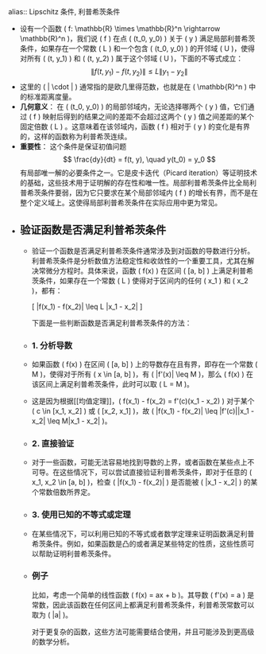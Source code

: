 alias:: Lipschitz 条件, 利普希茨条件

- 设有一个函数 \( f: \mathbb{R} \times \mathbb{R}^n \rightarrow \mathbb{R}^n \)，我们说 \( f \) 在点 \( (t_0, y_0) \) 关于 \( y \) 满足局部利普希茨条件，如果存在一个常数 \( L \) 和一个包含 \( (t_0, y_0) \) 的开邻域 \( U \)，使得对所有 \( (t, y_1) \) 和 \( (t, y_2) \) 属于这个邻域 \( U \)，下面的不等式成立：
  $$
  \| f(t, y_1) - f(t, y_2) \| \leq L \| y_1 - y_2 \|
  $$
- 这里的 \( \| \cdot \| \) 通常指的是欧几里得范数，也就是在 \( \mathbb{R}^n \) 中的标准距离度量。
- **几何意义**：
  在 \( (t_0, y_0) \) 的局部邻域内，无论选择哪两个 \( y \) 值，它们通过 \( f \) 映射后得到的结果之间的差距不会超过这两个 \( y \) 值之间差距的某个固定倍数 \( L \) 。这意味着在该邻域内，函数 \( f \) 相对于 \( y \) 的变化是有界的，这样的函数称为利普希茨连续。
- **重要性**：
  这个条件是保证初值问题
  $$
  \frac{dy}{dt} = f(t, y), \quad y(t_0) = y_0
  $$
  有局部唯一解的必要条件之一。它是皮卡迭代（Picard iteration）等证明技术的基础，这些技术用于证明解的存在性和唯一性。局部利普希茨条件比全局利普希茨条件要弱，因为它只要求在某个局部邻域内 \( f \) 的增长有界，而不是在整个定义域上。这使得局部利普希茨条件在实际应用中更为常见。
- ## 验证函数是否满足利普希茨条件
	- 验证一个函数是否满足利普希茨条件通常涉及到对函数的导数进行分析。利普希茨条件是分析数值方法稳定性和收敛性的一个重要工具，尤其在解决常微分方程时。具体来说，函数 \( f(x) \) 在区间 \( [a, b] \) 上满足利普希茨条件，如果存在一个常数 \( L \) 使得对于区间内的任何 \( x_1 \) 和 \( x_2 \)，都有：
	  
	  \[ |f(x_1) - f(x_2)| \leq L |x_1 - x_2| \]
	  
	  下面是一些判断函数是否满足利普希茨条件的方法：
	- ### 1. 分析导数
	- 如果函数 \( f(x) \) 在区间 \( [a, b] \) 上的导数存在且有界，即存在一个常数 \( M \)，使得对于所有 \( x \in [a, b] \)，有 \( |f'(x)| \leq M \)，那么 \( f(x) \) 在该区间上满足利普希茨条件，此时可以取 \( L = M \)。
	- 这是因为根据[[均值定理]]，\( f(x_1) - f(x_2) = f'(c)(x_1 - x_2) \) 对于某个 \( c \in [x_1, x_2] \) 或 \( [x_2, x_1] \)，故 \( |f(x_1) - f(x_2)| \leq |f'(c)||x_1 - x_2| \leq M|x_1 - x_2| \)。
	- ### 2. 直接验证
	- 对于一些函数，可能无法容易地找到导数的上界，或者函数在某些点上不可导。在这些情况下，可以尝试直接验证利普希茨条件，即对于任意的 \( x_1, x_2 \in [a, b] \)，检查 \( |f(x_1) - f(x_2)| \) 是否能被 \( |x_1 - x_2| \) 的某个常数倍数所界定。
	- ### 3. 使用已知的不等式或定理
	- 在某些情况下，可以利用已知的不等式或者数学定理来证明函数满足利普希茨条件。例如，如果函数是凸的或者满足某些特定的性质，这些性质可以帮助证明利普希茨条件。
	- ### 例子
	  比如，考虑一个简单的线性函数 \( f(x) = ax + b \)。其导数 \( f'(x) = a \) 是常数，因此该函数在任何区间上都满足利普希茨条件，利普希茨常数可以取为 \( |a| \)。
	  
	  对于更复杂的函数，这些方法可能需要结合使用，并且可能涉及到更高级的数学分析。